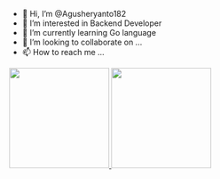 - 👋 Hi, I’m @Agusheryanto182
- 👀 I’m interested in Backend Developer
- 🌱 I’m currently learning Go language
- 💞️ I’m looking to collaborate on ...
- 📫 How to reach me ...

<p align="left">
<a href="https://github.com/dimasmds">
  <img height="180em" src="https://github-readme-stats-eight-theta.vercel.app/api?username=agusheryanto182&show_icons=true&theme=algolia&include_all_commits=true&count_private=true"/>
  <img height="180em" src="https://github-readme-stats-eight-theta.vercel.app/api/top-langs/?username=agusheryanto182&layout=compact&langs_count=8&theme=algolia"/>
</a>
</p>

